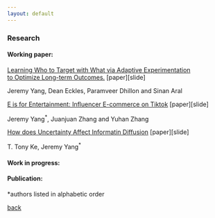 ```yaml
---
layout: default
---
```


### Research

#### Working paper:

<ins>Learning Who to Target with What via Adaptive Experimentation <br/> to Optimize Long-term Outcomes.</ins> [paper][slide]

Jeremy Yang, Dean Eckles, Paramveer Dhillon and Sinan Aral

<ins>E is for Entertainment: Influencer E-commerce on Tiktok</ins> [paper][slide]

Jeremy Yang<sup>*</sup>, Juanjuan Zhang and Yuhan Zhang

<ins>How does Uncertainty Affect Informatin Diffusion</ins> [paper][slide]

T. Tony Ke, Jeremy Yang<sup>*</sup> 

#### Work in progress:

#### Publication:


*authors listed in alphabetic order



[back](./)
